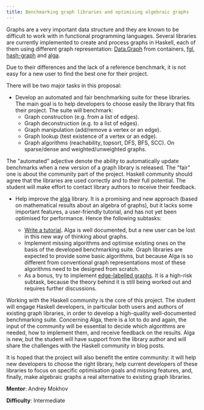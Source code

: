 ```yaml
---
title: Benchmarking graph libraries and optimising algebraic graphs
---
```


Graphs are a very important data structure and they are known to be difficult to work with in functional programming languages. Several libraries are currently implemented to create and process graphs in Haskell, each of them using different graph representation: [Data.Graph](https://hackage.haskell.org/package/containers-0.5.11.0/docs/Data-Graph.html) from containers, [fgl](https://hackage.haskell.org/package/fgl), [hash-graph](https://github.com/patrickdoc/hash-graph) and [alga](https://github.com/snowleopard/alga).

Due to their differences and the lack of a reference benchmark, it is not easy for a new user to find the best one for their project.

There will be two major tasks in this proposal:

* Develop an automated and fair benchmarking suite for these libraries. The main goal is to help developers to choose easily the library that fits their project.
The suite will benchmark:
  * Graph construction (e.g. from a list of edges).
  * Graph deconstruction (e.g. to a list of edges).
  * Graph manipulation (add/remove a vertex or an edge).
  * Graph lookup (test existence of a vertex or an edge).
  * Graph algorithms (reachability, topsort, DFS, BFS, SCC).
On sparse/dense and weighted/unweighted graphs.

The "automated" adjective denote the ability to automatically update benchmarks when a new version of a graph library is released.
The "fair" one is about the community part of the project. Haskell community should agree that the libraries are used correctly and to their full potential. The student will make effort to contact library authors to receive their feedback.

* Help improve the [alga](https://github.com/snowleopard/alga) library. It is a promising and new approach (based on mathematical results about an algebra of graphs), but it lacks some important features, a user-friendly tutorial, and has not yet been optimised for performance. Hence the following subtasks:

  * [Write a tutorial](https://github.com/snowleopard/alga/issues/41). Alga is well documented, but a new user can be lost in this new way of thinking about graphs.
  * Implement missing algorithms and optimise existing ones on the basis of the developed benchmarking suite. Graph libraries are expected to provide some basic algorithms, but because Alga is so different from conventional graph representations most of these algorithms need to be designed from scratch.
  * As a bonus, try to implement [edge-labelled graphs](https://github.com/snowleopard/alga/issues/17). It is a high-risk subtask, because the theory behind it is still being worked out and requires further discussions.

Working with the Haskell community is the core of this project. The student will engage Haskell developers, in particular both users and authors of existing graph libraries, in order to develop a high-quality well-documented benchmarking suite. 
Concerning Alga, there is a lot to do and again, the input of the community will be essential to decide which algorithms are needed, how to implement them, and receive feedback on the results.
Alga is new, but the student will have support from the library author and will share the challenges with the Haskell community in blog posts.

It is hoped that the project will also benefit the entire community: it will help new developers to choose the right library, help current developers of these libraries to focus on specific optimisation goals and missing features, and, finally, make algebraic graphs a real alternative to existing graph libraries.

**Mentor**: Andrey Mokhov

**Difficulty**: Intermediate
